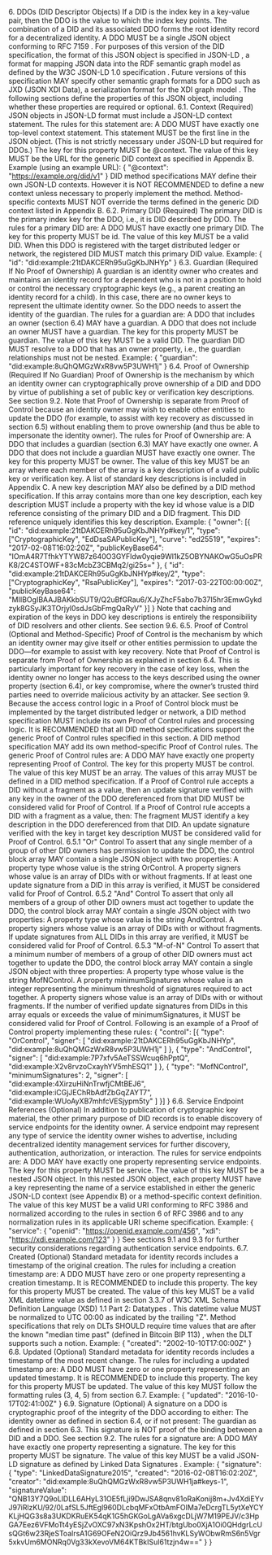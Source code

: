 6\. DDOs (DID Descriptor Objects) If a DID is the index key in a key-value pair, then the DDO is the value to which the index key points. The combination of a DID and its associated DDO forms the root identity record for a decentralized identity. A DDO MUST be a single JSON object conforming to RFC 7159 . For purposes of this version of the DID specification, the format of this JSON object is specified in JSON-LD , a format for mapping JSON data into the RDF semantic graph model as defined by the W3C JSON-LD 1.0 specification . Future versions of this specification MAY specify other semantic graph formats for a DDO such as JXD (JSON XDI Data), a serialization format for the XDI graph model . The following sections define the properties of this JSON object, including whether these properties are required or optional. 6.1. Context (Required) JSON objects in JSON-LD format must include a JSON-LD context statement. The rules for this statement are: A DDO MUST have exactly one top-level context statement. This statement MUST be the first line in the JSON object. (This is not strictly necessary under JSON-LD but required for DDOs.) The key for this property MUST be @context. The value of this key MUST be the URL for the generic DID context as specified in Appendix B. Example (using an example URL): { "@context": "https://example.org/did/v1" } DID method specifications MAY define their own JSON-LD contexts. However it is NOT RECOMMENDED to define a new context unless necessary to properly implement the method. Method-specific contexts MUST NOT override the terms defined in the generic DID context listed in Appendix B. 6.2. Primary DID (Required) The primary DID is the primary index key for the DDO, i.e., it is DID described by DDO. The rules for a primary DID are: A DDO MUST have exactly one primary DID. The key for this property MUST be id. The value of this key MUST be a valid DID. When this DDO is registered with the target distributed ledger or network, the registered DID MUST match this primary DID value. Example: { "id": "did:example:21tDAKCERh95uGgKbJNHYp" } 6.3. Guardian (Required If No Proof of Ownership) A guardian is an identity owner who creates and maintains an identity record for a dependent who is not in a position to hold or control the necessary cryptographic keys (e.g., a parent creating an identity record for a child). In this case, there are no owner keys to represent the ultimate identity owner. So the DDO needs to assert the identity of the guardian. The rules for a guardian are: A DDO that includes an owner (section 6.4) MAY have a guardian. A DDO that does not include an owner MUST have a guardian. The key for this property MUST be guardian. The value of this key MUST be a valid DID. The guardian DID MUST resolve to a DDO that has an owner property, i.e., the guardian relationships must not be nested. Example: { "guardian": "did:example:8uQhQMGzWxR8vw5P3UWH1j" } 6.4. Proof of Ownership (Required If No Guardian) Proof of Ownership is the mechanism by which an identity owner can cryptographically prove ownership of a DID and DDO by virtue of publishing a set of public key or verification key descriptions. See section 9.2. Note that Proof of Ownership is separate from Proof of Control because an identity owner may wish to enable other entities to update the DDO (for example, to assist with key recovery as discussed in section 6.5) without enabling them to prove ownership (and thus be able to impersonate the identity owner). The rules for Proof of Ownership are: A DDO that includes a guardian (section 6.3) MAY have exactly one owner. A DDO that does not include a guardian MUST have exactly one owner. The key for this property MUST be owner. The value of this key MUST be an array where each member of the array is a key description of a valid public key or verification key. A list of standard key descriptions is included in Appendix C. A new key description MAY also be defined by a DID method specification. If this array contains more than one key description, each key description MUST include a property with the key id whose value is a DID reference consisting of the primary DID and a DID fragment. This DID reference uniquely identifies this key description. Example: { "owner": [{ "id": "did:example:21tDAKCERh95uGgKbJNHYp#key/1", "type": ["CryptographicKey", "EdDsaSAPublicKey"], "curve": "ed25519", "expires": "2017-02-08T16:02:20Z", "publicKeyBase64": "IOmA4R7TfhkYTYW87z640O3GYFldw0yqie9Wl1kZ5OBYNAKOwG5uOsPRK8/2C4STOWF+83cMcbZ3CBMq2/gi25s=" }, { "id": "did:example:21tDAKCERh95uGgKbJNHYp#key/2", "type": ["CryptographicKey", "RsaPublicKey"], "expires": "2017-03-22T00:00:00Z", "publicKeyBase64": "MIIBOgIBAAJBAKkbSUT9/Q2uBfGRau6/XJyZhcF5abo7b37I5hr3EmwGykdzyk8GSyJK3TOrjyl0sdJsGbFmgQaRyV" }] } Note that caching and expiration of the keys in DDO key descriptions is entirely the responsibility of DID resolvers and other clients. See section 9.6. 6.5. Proof of Control (Optional and Method-Specific) Proof of Control is the mechanism by which an identity owner may give itself or other entities permission to update the DDO—for example to assist with key recovery. Note that Proof of Control is separate from Proof of Ownership as explained in section 6.4. This is particularly important for key recovery in the case of key loss, when the identity owner no longer has access to the keys described using the owner property (section 6.4), or key compromise, where the owner’s trusted third parties need to override malicious activity by an attacker. See section 9. Because the access control logic in a Proof of Control block must be implemented by the target distributed ledger or network, a DID method specification MUST include its own Proof of Control rules and processing logic. It is RECOMMENDED that all DID method specifications support the generic Proof of Control rules specified in this section. A DID method specification MAY add its own method-specific Proof of Control rules. The generic Proof of Control rules are: A DDO MAY have exactly one property representing Proof of Control. The key for this property MUST be control. The value of this key MUST be an array. The values of this array MUST be defined in a DID method specification. If a Proof of Control rule accepts a DID without a fragment as a value, then an update signature verified with any key in the owner of the DDO dereferenced from that DID MUST be considered valid for Proof of Control. If a Proof of Control rule accepts a DID with a fragment as a value, then: The fragment MUST identify a key description in the DDO dereferenced from that DID. An update signature verified with the key in target key description MUST be considered valid for Proof of Control. 6.5.1 "Or" Control To assert that any single member of a group of other DID owners has permission to update the DDO, the control block array MAY contain a single JSON object with two properties: A property type whose value is the string OrControl. A property signers whose value is an array of DIDs with or without fragments. If at least one update signature from a DID in this array is verified, it MUST be considered valid for Proof of Control. 6.5.2 "And" Control To assert that only all members of a group of other DID owners must act together to update the DDO, the control block array MAY contain a single JSON object with two properties: A property type whose value is the string AndControl. A property signers whose value is an array of DIDs with or without fragments. If update signatures from ALL DIDs in this array are verified, it MUST be considered valid for Proof of Control. 6.5.3 "M-of-N" Control To assert that a minimum number of members of a group of other DID owners must act together to update the DDO, the control block array MAY contain a single JSON object with three properties: A property type whose value is the string MofNControl. A property minimumSignatures whose value is an integer representing the minimum threshold of signatures required to act together. A property signers whose value is an array of DIDs with or without fragments. If the number of verified update signatures from DIDs in this array equals or exceeds the value of minimumSignatures, it MUST be considered valid for Proof of Control. Following is an example of a Proof of Control property implementing these rules: { "control": [{ "type": "OrControl", "signer": [ "did:example:21tDAKCERh95uGgKbJNHYp", "did:example:8uQhQMGzWxR8vw5P3UWH1j" ] }, { "type": "AndControl", "signer": [ "did:example:7P7xfv5AeTSSWcuq6hPptQ", "did:example:X2v8rvzoCxayhYV5mhESQ1" ] }, { "type": "MofNControl", "minimumSignatures": 2, "signer": [ "did:example:4XirzuHiNnTrwfjCMtBEJ6", "did:example:iCGjJEChRbAdfZbGqZAYT7", "did:example:WUoAyXB7mhfcVESjypm5ty" ] }] } 6.6. Service Endpoint References (Optional) In addition to publication of cryptographic key material, the other primary purpose of DID records is to enable discovery of service endpoints for the identity owner. A service endpoint may represent any type of service the identity owner wishes to advertise, including decentralized identity management services for further discovery, authentication, authorization, or interaction. The rules for service endpoints are: A DDO MAY have exactly one property representing service endpoints. The key for this property MUST be service. The value of this key MUST be a nested JSON object. In this nested JSON object, each property MUST have a key representing the name of a service established in either the generic JSON-LD context (see Appendix B) or a method-specific context definition. The value of this key MUST be a valid URI conforming to RFC 3986 and normalized according to the rules in section 6 of RFC 3986 and to any normalization rules in its applicable URI scheme specification. Example: { "service": { "openid": "https://openid.example.com/456", "xdi": "https://xdi.example.com/123" } } See sections 9.1 and 9.3 for further security considerations regarding authentication service endpoints. 6.7. Created (Optional) Standard metadata for identity records includes a timestamp of the original creation. The rules for including a creation timestamp are: A DDO MUST have zero or one property representing a creation timestamp. It is RECOMMENDED to include this property. The key for this property MUST be created. The value of this key MUST be a valid XML datetime value as defined in section 3.3.7 of W3C XML Schema Definition Language (XSD) 1.1 Part 2: Datatypes . This datetime value MUST be normalized to UTC 00:00 as indicated by the trailing "Z". Method specifications that rely on DLTs SHOULD require time values that are after the known "median time past" (defined in Bitcoin BIP 113) , when the DLT supports such a notion. Example: { "created": "2002-10-10T17:00:00Z" } 6.8. Updated (Optional) Standard metadata for identity records includes a timestamp of the most recent change. The rules for including a updated timestamp are: A DDO MUST have zero or one property representing an updated timestamp. It is RECOMMENDED to include this property. The key for this property MUST be updated. The value of this key MUST follow the formatting rules (3, 4, 5) from section 6.7. Example: { "updated": "2016-10-17T02:41:00Z" } 6.9. Signature (Optional) A signature on a DDO is cryptographic proof of the integrity of the DDO according to either: The identity owner as defined in section 6.4, or if not present: The guardian as defined in section 6.3. This signature is NOT proof of the binding between a DID and a DDO. See section 9.2. The rules for a signature are: A DDO MAY have exactly one property representing a signature. The key for this property MUST be signature. The value of this key MUST be a valid JSON-LD signature as defined by Linked Data Signatures . Example: { "signature": { "type": "LinkedDataSignature2015", "created": "2016-02-08T16:02:20Z", "creator": "did:example:8uQhQMGzWxR8vw5P3UWH1ja#keys-1", "signatureValue": "QNB13Y7Q9oLlDLL6AHyL31OE5fLji9DwJSA8qnv81oRaKonij8m+Jv4XdiEYvJ97iRlzKU/92/0LafSL5JftEgl960DLcbqMFxOtbAmFOIMa7eDcrgTL5ytXeYCYKLjHQG3s8a3UKDKRuEK54qK1G5hGKGoLgAVa6xgcDLjW7M19PEJV/c3HpGA7Eez6VFMoTt4yESjZvOXC97xN3KpshOx2HT/btgUbo0XjA1Oi0QHdgrLcUsQGt6w23RjeSToalrsA1G69OFeN2OiQrz9Jb4561hvKLSyWObwRmS6n5Vgr5xkvUm6MONRq0Vg33kXevoVM64KTBkISul61tzjn4w==" } }

